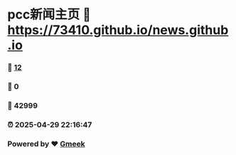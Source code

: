 # pcc新闻主页 :link: https://73410.github.io/news.github.io 
### :page_facing_up: [12](https://73410.github.io/news.github.io/tag.html) 
### :speech_balloon: 0 
### :hibiscus: 42999 
### :alarm_clock: 2025-04-29 22:16:47 
### Powered by :heart: [Gmeek](https://github.com/Meekdai/Gmeek)
